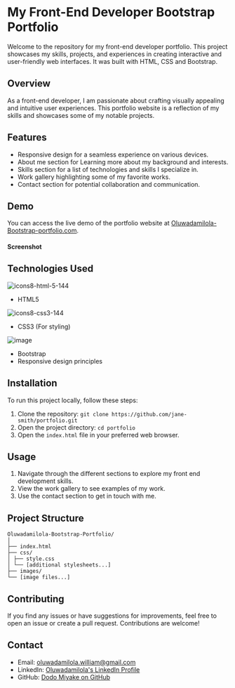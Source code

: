 # My Front-End Developer Bootstrap Portfolio

Welcome to the repository for my front-end developer portfolio. This project showcases my skills, projects, and experiences in creating interactive and user-friendly web interfaces. It was built with HTML, CSS and Bootstrap.

## Overview

As a front-end developer, I am passionate about crafting visually appealing and intuitive user experiences. This portfolio website is a reflection of my skills and showcases some of my notable projects.

## Features

- Responsive design for a seamless experience on various devices.
- About me section for Learning more about my background and interests.
- Skills section for a list of technologies and skills I specialize in.
- Work gallery highlighting some of my favorite works.
- Contact section for potential collaboration and communication.

## Demo

You can access the live demo of the portfolio website at [Oluwadamilola-Bootstrap-portfolio.com](https://dodomiyake.github.io/Oluwadamilola-Bootstrap-Portfolio/).

#### Screenshot


## Technologies Used


![icons8-html-5-144](https://github.com/dodomiyake/my-portfolio/assets/70576110/2af60f5b-446d-4c6f-be74-f531a311dbd0)
- HTML5
  
![icons8-css3-144](https://github.com/dodomiyake/my-portfolio/assets/70576110/1516d506-f23f-4055-80ad-6472996a84f5)
- CSS3 (For styling)

![image](https://github.com/dodomiyake/Oluwadamilola-Bootstrap-Portfolio/assets/70576110/36a35d7b-95f3-4937-94bd-d49388148251)
- Bootstrap
- Responsive design principles

## Installation

To run this project locally, follow these steps:

1. Clone the repository: `git clone https://github.com/jane-smith/portfolio.git`
2. Open the project directory: `cd portfolio`
3. Open the `index.html` file in your preferred web browser.

## Usage

1. Navigate through the different sections to explore my front end development skills.
2. View the work gallery to see examples of my work.
3. Use the contact section to get in touch with me.

## Project Structure
```
Oluwadamilola-Bootstrap-Portfolio/
│
├── index.html
├── css/
│ ├── style.css
│ └── [additional stylesheets...]
├── images/
└── [image files...]
```
## Contributing

If you find any issues or have suggestions for improvements, feel free to open an issue or create a pull request. Contributions are welcome!

## Contact

- Email: [oluwadamilola.william@gmail.com](mailto:oluwadamilola.william@gmail.com)
- LinkedIn: [Oluwadamilola's LinkedIn Profile](https://www.linkedin.com/in/oluwadamilolaxajayi)
- GitHub: [Dodo Miyake on GitHub](https://github.com/dodomiyake)





